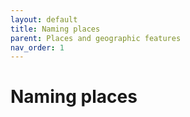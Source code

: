 ```yaml
---
layout: default
title: Naming places
parent: Places and geographic features
nav_order: 1
---
```


# Naming places
